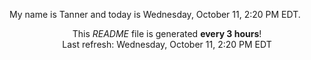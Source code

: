 My name is Tanner and today is Wednesday, October 11, 2:20 PM EDT.

<p align="center">This <i>README</i> file is generated <b>every 3 hours</b>!</br>Last refresh: Wednesday, October 11, 2:20 PM EDT<br /></p>
